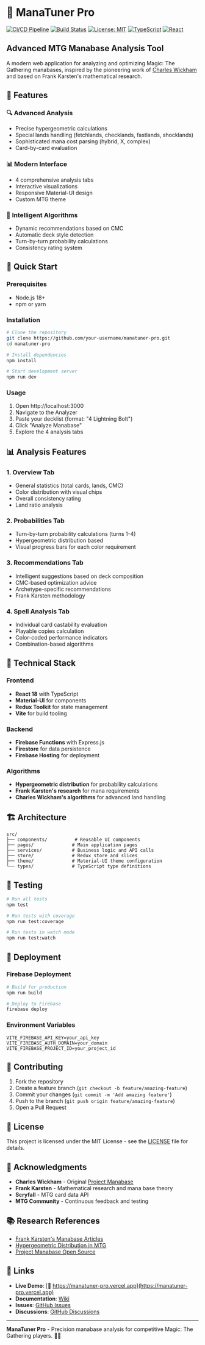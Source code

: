 # 🎯 ManaTuner Pro

[![CI/CD Pipeline](https://github.com/gbordes77/manatuner-pro/actions/workflows/ci-cd.yml/badge.svg)](https://github.com/gbordes77/manatuner-pro/actions/workflows/ci-cd.yml)
[![Build Status](https://img.shields.io/badge/build-passing-brightgreen.svg)](https://github.com/gbordes77/manatuner-pro)
[![License: MIT](https://img.shields.io/badge/License-MIT-yellow.svg)](https://opensource.org/licenses/MIT)
[![TypeScript](https://img.shields.io/badge/TypeScript-007ACC?logo=typescript&logoColor=white)](https://www.typescriptlang.org/)
[![React](https://img.shields.io/badge/React-20232A?logo=react&logoColor=61DAFB)](https://reactjs.org/)

## Advanced MTG Manabase Analysis Tool

A modern web application for analyzing and optimizing Magic: The Gathering manabases, inspired by the pioneering work of [Charles Wickham](https://github.com/WickedFridge/magic-project-manabase) and based on Frank Karsten's mathematical research.

## 🌟 Features

### 🔍 **Advanced Analysis**
- Precise hypergeometric calculations
- Special lands handling (fetchlands, checklands, fastlands, shocklands)
- Sophisticated mana cost parsing (hybrid, X, complex)
- Card-by-card evaluation

### 📊 **Modern Interface**
- 4 comprehensive analysis tabs
- Interactive visualizations
- Responsive Material-UI design
- Custom MTG theme

### 🧠 **Intelligent Algorithms**
- Dynamic recommendations based on CMC
- Automatic deck style detection
- Turn-by-turn probability calculations
- Consistency rating system

## 🚀 Quick Start

### Prerequisites
- Node.js 18+
- npm or yarn

### Installation
```bash
# Clone the repository
git clone https://github.com/your-username/manatuner-pro.git
cd manatuner-pro

# Install dependencies
npm install

# Start development server
npm run dev
```

### Usage
1. Open http://localhost:3000
2. Navigate to the Analyzer
3. Paste your decklist (format: "4 Lightning Bolt")
4. Click "Analyze Manabase"
5. Explore the 4 analysis tabs

## 📊 Analysis Features

### 1. **Overview Tab**
- General statistics (total cards, lands, CMC)
- Color distribution with visual chips
- Overall consistency rating
- Land ratio analysis

### 2. **Probabilities Tab**
- Turn-by-turn probability calculations (turns 1-4)
- Hypergeometric distribution based
- Visual progress bars for each color requirement

### 3. **Recommendations Tab**
- Intelligent suggestions based on deck composition
- CMC-based optimization advice
- Archetype-specific recommendations
- Frank Karsten methodology

### 4. **Spell Analysis Tab**
- Individual card castability evaluation
- Playable copies calculation
- Color-coded performance indicators
- Combination-based algorithms

## 🔧 Technical Stack

### Frontend
- **React 18** with TypeScript
- **Material-UI** for components
- **Redux Toolkit** for state management
- **Vite** for build tooling

### Backend
- **Firebase Functions** with Express.js
- **Firestore** for data persistence
- **Firebase Hosting** for deployment

### Algorithms
- **Hypergeometric distribution** for probability calculations
- **Frank Karsten's research** for mana requirements
- **Charles Wickham's algorithms** for advanced land handling

## 🏗️ Architecture

```
src/
├── components/          # Reusable UI components
├── pages/              # Main application pages
├── services/           # Business logic and API calls
├── store/              # Redux store and slices
├── theme/              # Material-UI theme configuration
└── types/              # TypeScript type definitions
```

## 🧪 Testing

```bash
# Run all tests
npm test

# Run tests with coverage
npm run test:coverage

# Run tests in watch mode
npm run test:watch
```

## 🚀 Deployment

### Firebase Deployment
```bash
# Build for production
npm run build

# Deploy to Firebase
firebase deploy
```

### Environment Variables
```env
VITE_FIREBASE_API_KEY=your_api_key
VITE_FIREBASE_AUTH_DOMAIN=your_domain
VITE_FIREBASE_PROJECT_ID=your_project_id
```

## 🤝 Contributing

1. Fork the repository
2. Create a feature branch (`git checkout -b feature/amazing-feature`)
3. Commit your changes (`git commit -m 'Add amazing feature'`)
4. Push to the branch (`git push origin feature/amazing-feature`)
5. Open a Pull Request

## 📄 License

This project is licensed under the MIT License - see the [LICENSE](LICENSE) file for details.

## 🙏 Acknowledgments

- **Charles Wickham** - Original [Project Manabase](https://github.com/WickedFridge/magic-project-manabase)
- **Frank Karsten** - Mathematical research and mana base theory
- **Scryfall** - MTG card data API
- **MTG Community** - Continuous feedback and testing

## 📚 Research References

- [Frank Karsten's Manabase Articles](https://www.channelfireball.com/author/frank-karsten/)
- [Hypergeometric Distribution in MTG](https://www.mtgsalvation.com/articles/15690-hypergeometric-calculator-and-you)
- [Project Manabase Open Source](https://github.com/WickedFridge/magic-project-manabase)

## 🔗 Links

- **Live Demo**: [🚀 https://manatuner-pro.vercel.app](https://manatuner-pro.vercel.app)
- **Documentation**: [Wiki](https://github.com/your-username/manatuner-pro/wiki)
- **Issues**: [GitHub Issues](https://github.com/your-username/manatuner-pro/issues)
- **Discussions**: [GitHub Discussions](https://github.com/your-username/manatuner-pro/discussions)

---

**ManaTuner Pro** - Precision manabase analysis for competitive Magic: The Gathering players. 🎯✨ 